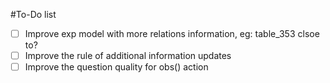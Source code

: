 #To-Do list

- [ ] Improve exp model with more relations information, eg: table_353 clsoe to?
- [ ] Improve the rule of additional information updates
- [ ] Improve the question quality for obs() action
